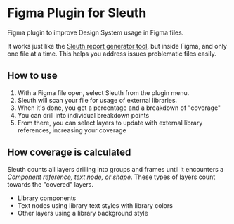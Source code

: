 # Figma Plugin for Sleuth

Figma plugin to improve Design System usage in Figma files.

It works just like the [Sleuth report generator tool](https://github.com/infusionsoft/sleuth-sketch), but inside Figma, and only one file at a time. This helps you address issues problematic files easily.

## How to use

1. With a Figma file open, select Sleuth from the plugin menu.
2. Sleuth will scan your file for usage of external libraries.
3. When it's done, you get a percentage and a breakdown of "coverage"
4. You can drill into individual breakdown points
5. From there, you can select layers to update with external library references, increasing your coverage

## How coverage is calculated

Sleuth counts all layers drilling into groups and frames until it encounters a *Component reference, text node, or shape*.
These types of layers count towards the "covered" layers.

- Library components
- Text nodes using library text styles with library colors
- Other layers using a library background style